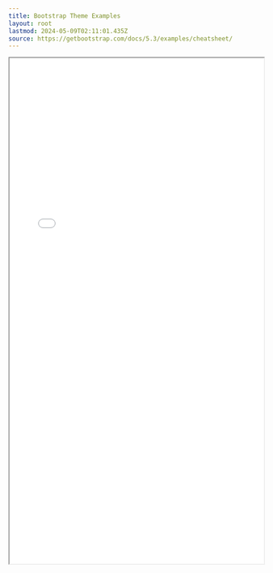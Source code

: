 ```yaml
---
title: Bootstrap Theme Examples
layout: root
lastmod: 2024-05-09T02:11:01.435Z
source: https://getbootstrap.com/docs/5.3/examples/cheatsheet/
---
```


<iframe src="{{ page.source }}" width="100%" height="1000"></iframe>